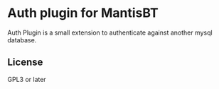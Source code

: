 Auth plugin for MantisBT
=================================

Auth Plugin is a small extension to authenticate against another mysql database.

License
-------

GPL3 or later